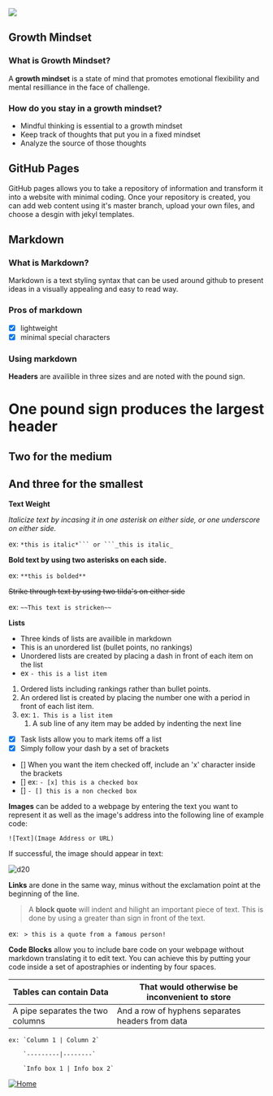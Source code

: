 ![](https://cdn.cnn.com/cnnnext/dam/assets/150103074330-hubble-space-background-2-large-169.jpg)

## Growth Mindset

### What is Growth Mindset?
  A **growth mindset** is a state of mind that promotes emotional flexibility and mental resilliance in the face of challenge.

### How do you stay in a growth mindset?

  - Mindful thinking is essential to a growth mindset
  - Keep track of thoughts that put you in a fixed mindset
  - Analyze the source of those thoughts
  
## GitHub Pages
  GitHub pages allows you to take a repository of information and transform it into a website with minimal coding. Once your repository is created, you can add web content using it's master branch, upload your own files, and choose a desgin with jekyl templates.


## Markdown
  
### What is Markdown?
   
   Markdown is a text styling syntax that can be used around github to present ideas in a visually appealing and easy to read way.
    
### Pros of markdown
  - [x] lightweight
  - [x] minimal special characters

### Using markdown
  **Headers** are availible in three sizes and are noted with the pound sign.
  # One pound sign produces the largest header
  ## Two for the medium
  ## And three for the smallest
  
  **Text Weight**
  
   *Italicize text by incasing it in one asterisk on either side, or one underscore on either side.*
    
   ex: `*this is italic*``` or ```_this is italic_`
    
  **Bold text by using two asterisks on each side.**
  
   ex: `**this is bolded**`
    
   ~~Strike through text by using two tilda's on either side~~
    
   ex: `~~This text is stricken~~`
   
   
  **Lists**
  
  - Three kinds of lists are availible in markdown
  - This is an unordered list (bullet points, no rankings)
  - Unordered lists are created by placing a dash in front of each item on the list
  - ex ```- this is a list item```
  
  1. Ordered lists including rankings rather than bullet points.
  1. An ordered list is created by placing the number one with a period in front of each list item.
  1. ex: `1. This is a list item`
       1. A sub line of any item may be added by indenting the next line
                
  - [x] Task lists allow you to mark items off a list
  - [x] Simply follow your dash by a set of brackets
  - [] When you want the item checked off, include an 'x' character inside the brackets
  - [] ex: `- [x] this is a checked box`
  - [] `- [] this is a non checked box`
  
  
  **Images** can be added to a webpage by entering the text you want to represent it as well as the image's address into the following line of example code:

```![Text](Image Address or URL)```

If successful, the image should appear in text:

![d20](https://media.tenor.com/images/437b15ae3a34ab3a6fe691ff23bace04/tenor.gif)

  **Links** are done in the same way, minus without the exclamation point at the beginning of the line. 
  
  > A **block quote** will indent and hilight an important piece of text. This is done by using a greater than sign in front of the text.
  
  ex: ``` > this is a quote from a famous person!```
  
  **Code Blocks** allow you to include bare code on your webpage without markdown translating it to edit text. You can achieve this by putting your code inside a set of apostraphies or indenting by four spaces.
  
  Tables can contain Data | That would otherwise be inconvenient to store
  ------------------------|----------------------------------------------
  A pipe separates the two columns| And a row of hyphens separates headers from data
  
    ex: `Column 1 | Column 2`
  
        `---------|--------`
      
        `Info box 1 | Info box 2`
     


[![Home](https://github.com/Overholtk/reading-notes/blob/master/home%20button.png?raw=true)](https://overholtk.github.io/reading-notes/)

